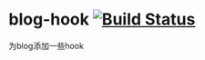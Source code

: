 # blog-hook  [![Build Status](https://travis-ci.org/AsJoy/blog-hook.svg?branch=master)](https://travis-ci.org/AsJoy/blog-hook)
为blog添加一些hook
